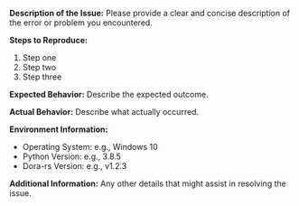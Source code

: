 **Description of the Issue:**
Please provide a clear and concise description of the error or problem you encountered.

**Steps to Reproduce:**
1. Step one
2. Step two
3. Step three

**Expected Behavior:**
Describe the expected outcome.

**Actual Behavior:**
Describe what actually occurred.

**Environment Information:**
- Operating System: e.g., Windows 10
- Python Version: e.g., 3.8.5
- Dora-rs Version: e.g., v1.2.3

**Additional Information:**
Any other details that might assist in resolving the issue.
